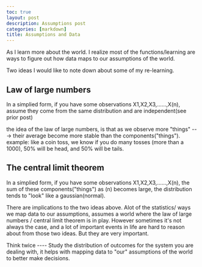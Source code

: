 ```yaml
---
toc: true
layout: post
description: Assumptions post
categories: [markdown]
title: Assumptions and Data
---
```


As I learn more about the world. I realize most of the functions/learning are ways to figure out how data maps to our assumptions of the world. 

Two ideas I would like to note down about some of my re-learning. 

## Law of large numbers 

In a simplied form, if you have some observations X1,X2,X3,......,X(n), assume they come from the same distribution and are independent(see prior post)

the idea of the law of large numbers, is that as we observe more "things" ---> their average become more stable than the components("things"). example: like a coin toss, we know if you do many tosses (more than a 1000), 50% will be head, and 50% will be tails. 


## The central limit theorem 

In a simplied form, if you have some observations X1,X2,X3,......,X(n), the sum of these components("things") as (n) becomes large, the distribution tends to "look" like a gaussian(normal). 


There are implications to the two ideas above. Alot of the statistics/ ways we map data to our assumptions, assumes a world where the law of large numbers / central limit theorem is in play. However sometimes it's not always the case, and a lot of important events in life are hard to reason about from those two ideas. But they are very important. 


Think twice ---- Study the distribution of outcomes for the system you are dealing with, it helps with mapping data to "our" assumptions of the world to better make decisions. 

